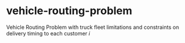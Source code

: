 # vehicle-routing-problem
Vehicle Routing Problem with truck fleet limitations and constraints on delivery timing to each customer _i_
